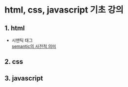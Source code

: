 # html, css, javascript 기초 강의

## 1. html
* 시맨틱 태그   
<a href="https://en.dict.naver.com/#/entry/enko/74453940307f4c45ba76b0aa988fc5c3" target="_blank">semantic의 사전적 의미</a>

## 2. css


## 3. javascript
